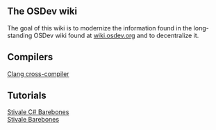 ## The OSDev wiki

The goal of this wiki is to modernize the information found in the long-standing OSDev wiki found at [wiki.osdev.org](https://wiki.osdev.org) and to decentralize it.

## Compilers

[Clang cross-compiler](Compiler/cross_clang.md)

## Tutorials
[Stivale C# Barebones](Tutorial/stivale_cs.md)\
[Stivale Barebones](Tutorial/stivale.md)

